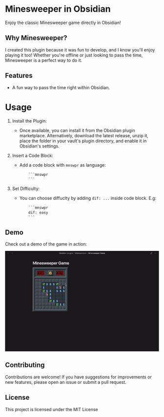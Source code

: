 # Minesweeper in Obsidian

Enjoy the classic Minesweeper game directly in Obsidian!

## Why Minesweeper?
I created this plugin because it was fun to develop, and I know you'll enjoy playing it too! Whether you're offline or just looking to pass the time, Minesweeper is a perfect way to do it.

## Features
- A fun way to pass the time right within Obsidian.

# Usage

1. Install the Plugin:
    - Once available, you can install it from the Obsidian plugin marketplace. Alternatively, download the latest release, unzip it, place the folder in your vault's plugin directory, and enable it in Obsidian's settings.

2. Insert a Code Block:
    - Add a code block with `mnswpr` as language:
      ```
          ```mnswpr
          ```
      ```
3. Set Difficulty:
    - You can choose diffuclty by adding `dif: ...` inside code block. E.g:
      ```
          ```mnswpr
          dif: easy
          ```
      ```

## Demo
Check out a demo of the game in action:

![Demo Gif](demo/demo.gif)

## Contributing
Contributions are welcome! If you have suggestions for improvements or new features, please open an issue or submit a pull request.

## License
This project is licensed under the MIT License